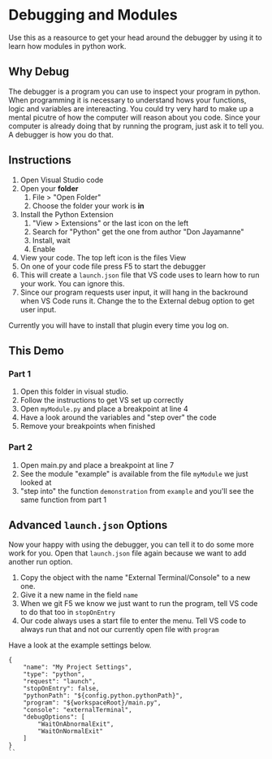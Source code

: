 # Debugging and Modules
Use this as a reasource to get your head around the debugger by using it to learn how modules in python work.

## Why Debug
The debugger is a program you can use to inspect your program in python. When programming it is necessary to understand hows your functions, logic and variables are intereacting. You could try very hard to make up a mental picutre of how the computer will reason about you code. Since your computer is already doing that by running the program, just ask it to tell you. A debugger is how you do that.

## Instructions

1. Open Visual Studio code
1. Open your **folder**
    1. File > "Open Folder"
    2. Choose the folder your work is **in**
1. Install the Python Extension
    1. "View > Extensions" or the last icon on the left
    1. Search for "Python" get the one from author "Don Jayamanne"
    1. Install, wait
    1. Enable
1. View your code. The top left icon is the files View
1. On one of your code file press F5 to start the debugger
1. This will create a `launch.json` file that VS code uses to learn how to run your work. You can ignore this.
1. Since our program requests user input, it will hang in the backround when VS Code runs it. Change the to the External debug option to get user input.

Currently you will have to install that plugin every time you log on.

## This Demo

### Part 1
1. Open this folder in visual studio.
1. Follow the instructions to get VS set up correctly
1. Open `myModule.py` and place a breakpoint at line 4
1. Have a look around the variables and "step over" the code
1. Remove your breakpoints when finished

### Part 2
1. Open main.py and place a breakpoint at line 7
1. See the module "example" is available from the file `myModule` we just looked at
1. "step into" the function `demonstration` from `example` and you'll see the same function from part 1

## Advanced `launch.json` Options

Now your happy with using the debugger, you can tell it to do some more work for you.
Open that `launch.json` file again because we want to add another run option.

1. Copy the object with the name "External Terminal/Console" to a new one.
1. Give it a new name in the field `name`
1. When we git F5 we know we just want to run the program, tell VS code to do that too in `stopOnEntry`
1. Our code always uses a start file to enter the menu. Tell VS code to always run that and not our currently open file with `program`

Have a look at the example settings below.

```
{
    "name": "My Project Settings",
    "type": "python",
    "request": "launch",
    "stopOnEntry": false,
    "pythonPath": "${config.python.pythonPath}",
    "program": "${workspaceRoot}/main.py",
    "console": "externalTerminal",
    "debugOptions": [
        "WaitOnAbnormalExit",
        "WaitOnNormalExit"
    ]
}
``
